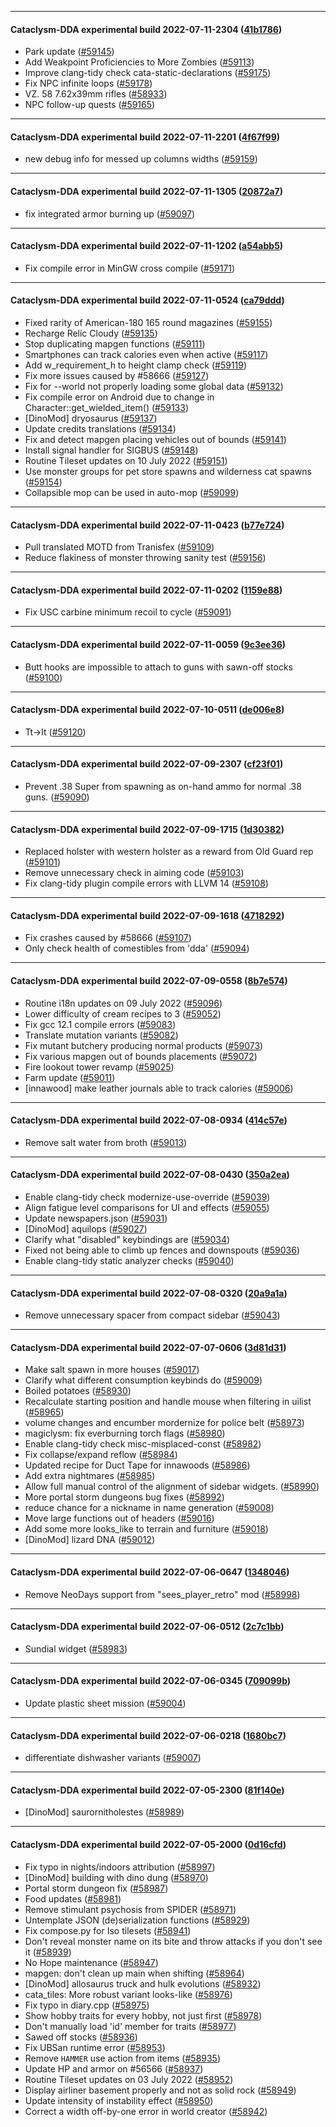 
---

#### Cataclysm-DDA experimental build 2022-07-11-2304 ([41b1786](https://github.com/CleverRaven/Cataclysm-DDA/releases/tag/cdda-experimental-2022-07-11-2304))

* Park update ([#59145](https://github.com/CleverRaven/Cataclysm-DDA/pull/59145))
* Add Weakpoint Proficiencies to More Zombies ([#59113](https://github.com/CleverRaven/Cataclysm-DDA/pull/59113))
* Improve clang-tidy check cata-static-declarations ([#59175](https://github.com/CleverRaven/Cataclysm-DDA/pull/59175))
* Fix NPC infinite loops ([#59178](https://github.com/CleverRaven/Cataclysm-DDA/pull/59178))
* VZ. 58 7.62x39mm rifles ([#58933](https://github.com/CleverRaven/Cataclysm-DDA/pull/58933))
* NPC follow-up quests ([#59165](https://github.com/CleverRaven/Cataclysm-DDA/pull/59165))

---

#### Cataclysm-DDA experimental build 2022-07-11-2201 ([4f67f99](https://github.com/CleverRaven/Cataclysm-DDA/releases/tag/cdda-experimental-2022-07-11-2201))

* new debug info for messed up columns widths ([#59159](https://github.com/CleverRaven/Cataclysm-DDA/pull/59159))

---

#### Cataclysm-DDA experimental build 2022-07-11-1305 ([20872a7](https://github.com/CleverRaven/Cataclysm-DDA/releases/tag/cdda-experimental-2022-07-11-1305))

* fix integrated armor burning up ([#59097](https://github.com/CleverRaven/Cataclysm-DDA/pull/59097))

---

#### Cataclysm-DDA experimental build 2022-07-11-1202 ([a54abb5](https://github.com/CleverRaven/Cataclysm-DDA/releases/tag/cdda-experimental-2022-07-11-1202))

* Fix compile error in MinGW cross compile ([#59171](https://github.com/CleverRaven/Cataclysm-DDA/pull/59171))

---

#### Cataclysm-DDA experimental build 2022-07-11-0524 ([ca79ddd](https://github.com/CleverRaven/Cataclysm-DDA/releases/tag/cdda-experimental-2022-07-11-0524))

* Fixed rarity of American-180 165 round magazines ([#59155](https://github.com/CleverRaven/Cataclysm-DDA/pull/59155))
* Recharge Relic Cloudy ([#59135](https://github.com/CleverRaven/Cataclysm-DDA/pull/59135))
* Stop duplicating mapgen functions ([#59111](https://github.com/CleverRaven/Cataclysm-DDA/pull/59111))
* Smartphones can track calories even when active ([#59117](https://github.com/CleverRaven/Cataclysm-DDA/pull/59117))
* Add w_requirement_h to height clamp check ([#59119](https://github.com/CleverRaven/Cataclysm-DDA/pull/59119))
* Fix more issues caused by #58666 ([#59127](https://github.com/CleverRaven/Cataclysm-DDA/pull/59127))
* Fix for --world not properly loading some global data ([#59132](https://github.com/CleverRaven/Cataclysm-DDA/pull/59132))
* Fix compile error on Android due to change in Character::get_wielded_item() ([#59133](https://github.com/CleverRaven/Cataclysm-DDA/pull/59133))
* [DinoMod] dryosaurus ([#59137](https://github.com/CleverRaven/Cataclysm-DDA/pull/59137))
* Update credits translations ([#59134](https://github.com/CleverRaven/Cataclysm-DDA/pull/59134))
* Fix and detect mapgen placing vehicles out of bounds ([#59141](https://github.com/CleverRaven/Cataclysm-DDA/pull/59141))
* Install signal handler for SIGBUS ([#59148](https://github.com/CleverRaven/Cataclysm-DDA/pull/59148))
* Routine Tileset updates on 10 July 2022 ([#59151](https://github.com/CleverRaven/Cataclysm-DDA/pull/59151))
* Use monster groups for pet store spawns and wilderness cat spawns ([#59154](https://github.com/CleverRaven/Cataclysm-DDA/pull/59154))
* Collapsible mop can be used in auto-mop ([#59099](https://github.com/CleverRaven/Cataclysm-DDA/pull/59099))

---

#### Cataclysm-DDA experimental build 2022-07-11-0423 ([b77e724](https://github.com/CleverRaven/Cataclysm-DDA/releases/tag/cdda-experimental-2022-07-11-0423))

* Pull translated MOTD from Tranisfex ([#59109](https://github.com/CleverRaven/Cataclysm-DDA/pull/59109))
* Reduce flakiness of monster throwing sanity test ([#59156](https://github.com/CleverRaven/Cataclysm-DDA/pull/59156))

---

#### Cataclysm-DDA experimental build 2022-07-11-0202 ([1159e88](https://github.com/CleverRaven/Cataclysm-DDA/releases/tag/cdda-experimental-2022-07-11-0202))

* Fix USC carbine minimum recoil to cycle ([#59091](https://github.com/CleverRaven/Cataclysm-DDA/pull/59091))

---

#### Cataclysm-DDA experimental build 2022-07-11-0059 ([9c3ee36](https://github.com/CleverRaven/Cataclysm-DDA/releases/tag/cdda-experimental-2022-07-11-0059))

* Butt hooks are impossible to attach to guns with sawn-off stocks ([#59100](https://github.com/CleverRaven/Cataclysm-DDA/pull/59100))

---

#### Cataclysm-DDA experimental build 2022-07-10-0511 ([de006e8](https://github.com/CleverRaven/Cataclysm-DDA/releases/tag/cdda-experimental-2022-07-10-0511))

* Tt→It ([#59120](https://github.com/CleverRaven/Cataclysm-DDA/pull/59120))

---

#### Cataclysm-DDA experimental build 2022-07-09-2307 ([cf23f01](https://github.com/CleverRaven/Cataclysm-DDA/releases/tag/cdda-experimental-2022-07-09-2307))

* Prevent .38 Super from spawning as on-hand ammo for normal .38 guns. ([#59090](https://github.com/CleverRaven/Cataclysm-DDA/pull/59090))

---

#### Cataclysm-DDA experimental build 2022-07-09-1715 ([1d30382](https://github.com/CleverRaven/Cataclysm-DDA/releases/tag/cdda-experimental-2022-07-09-1715))

* Replaced holster with western holster as a reward from Old Guard rep ([#59101](https://github.com/CleverRaven/Cataclysm-DDA/pull/59101))
* Remove unnecessary check in aiming code ([#59103](https://github.com/CleverRaven/Cataclysm-DDA/pull/59103))
* Fix clang-tidy plugin compile errors with LLVM 14 ([#59108](https://github.com/CleverRaven/Cataclysm-DDA/pull/59108))

---

#### Cataclysm-DDA experimental build 2022-07-09-1618 ([4718292](https://github.com/CleverRaven/Cataclysm-DDA/releases/tag/cdda-experimental-2022-07-09-1618))

* Fix crashes caused by #58666 ([#59107](https://github.com/CleverRaven/Cataclysm-DDA/pull/59107))
* Only check health of comestibles from 'dda' ([#59094](https://github.com/CleverRaven/Cataclysm-DDA/pull/59094))

---

#### Cataclysm-DDA experimental build 2022-07-09-0558 ([8b7e574](https://github.com/CleverRaven/Cataclysm-DDA/releases/tag/cdda-experimental-2022-07-09-0558))

* Routine i18n updates on 09 July 2022 ([#59096](https://github.com/CleverRaven/Cataclysm-DDA/pull/59096))
* Lower difficulty of cream recipes to 3 ([#59052](https://github.com/CleverRaven/Cataclysm-DDA/pull/59052))
* Fix gcc 12.1 compile errors ([#59083](https://github.com/CleverRaven/Cataclysm-DDA/pull/59083))
* Translate mutation variants ([#59082](https://github.com/CleverRaven/Cataclysm-DDA/pull/59082))
* Fix mutant butchery producing normal products ([#59073](https://github.com/CleverRaven/Cataclysm-DDA/pull/59073))
* Fix various mapgen out of bounds placements ([#59072](https://github.com/CleverRaven/Cataclysm-DDA/pull/59072))
* Fire lookout tower revamp ([#59025](https://github.com/CleverRaven/Cataclysm-DDA/pull/59025))
* Farm update ([#59011](https://github.com/CleverRaven/Cataclysm-DDA/pull/59011))
* [innawood] make leather journals able to track calories ([#59006](https://github.com/CleverRaven/Cataclysm-DDA/pull/59006))

---

#### Cataclysm-DDA experimental build 2022-07-08-0934 ([414c57e](https://github.com/CleverRaven/Cataclysm-DDA/releases/tag/cdda-experimental-2022-07-08-0934))

* Remove salt water from broth ([#59013](https://github.com/CleverRaven/Cataclysm-DDA/pull/59013))

---

#### Cataclysm-DDA experimental build 2022-07-08-0430 ([350a2ea](https://github.com/CleverRaven/Cataclysm-DDA/releases/tag/cdda-experimental-2022-07-08-0430))

* Enable clang-tidy check modernize-use-override ([#59039](https://github.com/CleverRaven/Cataclysm-DDA/pull/59039))
* Align fatigue level comparisons for UI and effects ([#59055](https://github.com/CleverRaven/Cataclysm-DDA/pull/59055))
* Update newspapers.json ([#59031](https://github.com/CleverRaven/Cataclysm-DDA/pull/59031))
* [DinoMod] aquilops ([#59027](https://github.com/CleverRaven/Cataclysm-DDA/pull/59027))
* Clarify what "disabled" keybindings are ([#59034](https://github.com/CleverRaven/Cataclysm-DDA/pull/59034))
* Fixed not being able to climb up fences and downspouts ([#59036](https://github.com/CleverRaven/Cataclysm-DDA/pull/59036))
* Enable clang-tidy static analyzer checks ([#59040](https://github.com/CleverRaven/Cataclysm-DDA/pull/59040))

---

#### Cataclysm-DDA experimental build 2022-07-08-0320 ([20a9a1a](https://github.com/CleverRaven/Cataclysm-DDA/releases/tag/cdda-experimental-2022-07-08-0320))

* Remove unnecessary spacer from compact sidebar ([#59043](https://github.com/CleverRaven/Cataclysm-DDA/pull/59043))

---

#### Cataclysm-DDA experimental build 2022-07-07-0606 ([3d81d31](https://github.com/CleverRaven/Cataclysm-DDA/releases/tag/cdda-experimental-2022-07-07-0606))

* Make salt spawn in more houses ([#59017](https://github.com/CleverRaven/Cataclysm-DDA/pull/59017))
* Clarify what different consumption keybinds do ([#59009](https://github.com/CleverRaven/Cataclysm-DDA/pull/59009))
* Boiled potatoes ([#58930](https://github.com/CleverRaven/Cataclysm-DDA/pull/58930))
* Recalculate starting position and handle mouse when filtering in uilist ([#58965](https://github.com/CleverRaven/Cataclysm-DDA/pull/58965))
* volume changes and encumber mordernize for police belt ([#58973](https://github.com/CleverRaven/Cataclysm-DDA/pull/58973))
* magiclysm: fix everburning torch flags ([#58980](https://github.com/CleverRaven/Cataclysm-DDA/pull/58980))
* Enable clang-tidy check misc-misplaced-const ([#58982](https://github.com/CleverRaven/Cataclysm-DDA/pull/58982))
* Fix collapse/expand reflow ([#58984](https://github.com/CleverRaven/Cataclysm-DDA/pull/58984))
* Updated recipe for Duct Tape for innawoods ([#58986](https://github.com/CleverRaven/Cataclysm-DDA/pull/58986))
* Add extra nightmares ([#58985](https://github.com/CleverRaven/Cataclysm-DDA/pull/58985))
* Allow full manual control of the alignment of sidebar widgets. ([#58990](https://github.com/CleverRaven/Cataclysm-DDA/pull/58990))
* More portal storm dungeons bug fixes ([#58992](https://github.com/CleverRaven/Cataclysm-DDA/pull/58992))
* reduce chance for a nickname in name generation ([#59008](https://github.com/CleverRaven/Cataclysm-DDA/pull/59008))
* Move large functions out of headers ([#59016](https://github.com/CleverRaven/Cataclysm-DDA/pull/59016))
* Add some more looks_like to terrain and furniture ([#59018](https://github.com/CleverRaven/Cataclysm-DDA/pull/59018))
* [DinoMod] lizard DNA ([#59012](https://github.com/CleverRaven/Cataclysm-DDA/pull/59012))

---

#### Cataclysm-DDA experimental build 2022-07-06-0647 ([1348046](https://github.com/CleverRaven/Cataclysm-DDA/releases/tag/cdda-experimental-2022-07-06-0647))

* Remove NeoDays support from "sees_player_retro" mod ([#58998](https://github.com/CleverRaven/Cataclysm-DDA/pull/58998))

---

#### Cataclysm-DDA experimental build 2022-07-06-0512 ([2c7c1bb](https://github.com/CleverRaven/Cataclysm-DDA/releases/tag/cdda-experimental-2022-07-06-0512))

* Sundial widget ([#58983](https://github.com/CleverRaven/Cataclysm-DDA/pull/58983))

---

#### Cataclysm-DDA experimental build 2022-07-06-0345 ([709099b](https://github.com/CleverRaven/Cataclysm-DDA/releases/tag/cdda-experimental-2022-07-06-0345))

* Update plastic sheet mission ([#59004](https://github.com/CleverRaven/Cataclysm-DDA/pull/59004))

---

#### Cataclysm-DDA experimental build 2022-07-06-0218 ([1680bc7](https://github.com/CleverRaven/Cataclysm-DDA/releases/tag/cdda-experimental-2022-07-06-0218))

* differentiate dishwasher variants ([#59007](https://github.com/CleverRaven/Cataclysm-DDA/pull/59007))

---

#### Cataclysm-DDA experimental build 2022-07-05-2300 ([81f140e](https://github.com/CleverRaven/Cataclysm-DDA/releases/tag/cdda-experimental-2022-07-05-2300))

* [DinoMod] saurornitholestes ([#58989](https://github.com/CleverRaven/Cataclysm-DDA/pull/58989))

---

#### Cataclysm-DDA experimental build 2022-07-05-2000 ([0d16cfd](https://github.com/CleverRaven/Cataclysm-DDA/releases/tag/cdda-experimental-2022-07-05-2000))

* Fix typo in nights/indoors attribution ([#58997](https://github.com/CleverRaven/Cataclysm-DDA/pull/58997))
* [DinoMod] building with dino dung ([#58970](https://github.com/CleverRaven/Cataclysm-DDA/pull/58970))
* Portal storm dungeon fix ([#58987](https://github.com/CleverRaven/Cataclysm-DDA/pull/58987))
* Food updates ([#58981](https://github.com/CleverRaven/Cataclysm-DDA/pull/58981))
* Remove stimulant psychosis from SPIDER ([#58971](https://github.com/CleverRaven/Cataclysm-DDA/pull/58971))
* Untemplate JSON (de)serialization functions ([#58929](https://github.com/CleverRaven/Cataclysm-DDA/pull/58929))
* Fix compose.py for Iso tilesets ([#58941](https://github.com/CleverRaven/Cataclysm-DDA/pull/58941))
* Don't reveal monster name on its bite and throw attacks if you don't see it ([#58939](https://github.com/CleverRaven/Cataclysm-DDA/pull/58939))
* No Hope maintenance ([#58947](https://github.com/CleverRaven/Cataclysm-DDA/pull/58947))
* mapgen: don't clean up main when shifting ([#58964](https://github.com/CleverRaven/Cataclysm-DDA/pull/58964))
* [DinoMod] allosaurus truck and hulk evolutions ([#58932](https://github.com/CleverRaven/Cataclysm-DDA/pull/58932))
* cata_tiles: More robust variant looks-like ([#58976](https://github.com/CleverRaven/Cataclysm-DDA/pull/58976))
* Fix typo in diary.cpp ([#58975](https://github.com/CleverRaven/Cataclysm-DDA/pull/58975))
* Show hobby traits for every hobby, not just first ([#58978](https://github.com/CleverRaven/Cataclysm-DDA/pull/58978))
* Don't manually load 'id' member for traits ([#58977](https://github.com/CleverRaven/Cataclysm-DDA/pull/58977))
* Sawed off stocks ([#58936](https://github.com/CleverRaven/Cataclysm-DDA/pull/58936))
* Fix UBSan runtime error ([#58953](https://github.com/CleverRaven/Cataclysm-DDA/pull/58953))
* Remove `HAMMER` use action from items ([#58935](https://github.com/CleverRaven/Cataclysm-DDA/pull/58935))
* Update HP and armor on #56566 ([#58937](https://github.com/CleverRaven/Cataclysm-DDA/pull/58937))
* Routine Tileset updates on 03 July 2022 ([#58952](https://github.com/CleverRaven/Cataclysm-DDA/pull/58952))
* Display airliner basement properly and not as solid rock ([#58949](https://github.com/CleverRaven/Cataclysm-DDA/pull/58949))
* Update intensity of instability effect ([#58950](https://github.com/CleverRaven/Cataclysm-DDA/pull/58950))
* Correct a width off-by-one error in world creator ([#58942](https://github.com/CleverRaven/Cataclysm-DDA/pull/58942))
